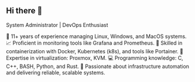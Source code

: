 ## Hi there 👋

System Administrator | DevOps Enthusiast

🌟 11+ years of experience managing Linux, Windows, and MacOS systems.
📈 Proficient in monitoring tools like Grafana and Prometheus.
🐳 Skilled in containerization with Docker, Kubernetes (k8s), and tools like Portainer.
💾 Expertise in virtualization: Proxmox, KVM.
💻 Programming knowledge: C, C++, BASH, Python, and Rust.
🚀 Passionate about infrastructure automation and delivering reliable, scalable systems.
